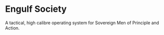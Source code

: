 # Engulf Society
A tactical, high calibre operating system for Sovereign Men of Principle and Action.
